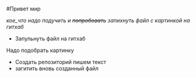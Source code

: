 #Привет мир

*кое_что надо подучить и ~~попробовать~~ запихнуть файл с картинкой на гитхаб*

- Запульнуть файл на гитхаб

Надо подобрать картинку 
- Создать репозиторий
пишем текст
- загитить вновь созданный файл

